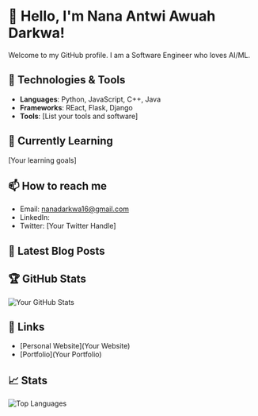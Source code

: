 # 👋 Hello, I'm  Nana Antwi Awuah Darkwa!

Welcome to my GitHub profile. I am a Software Engineer who loves AI/ML.

## 🚀 Technologies & Tools
- **Languages**: Python, JavaScript, C++, Java
- **Frameworks**: REact, Flask, Django
- **Tools**: [List your tools and software]

## 🌱 Currently Learning
[Your learning goals]

## 📫 How to reach me
- Email: nanadarkwa16@gmail.com
- LinkedIn: 
- Twitter: [Your Twitter Handle]

## 📝 Latest Blog Posts
<!-- BLOG-POST-LIST:START -->
<!-- BLOG-POST-LIST:END -->

## 🏆 GitHub Stats
![Your GitHub Stats](https://github-readme-stats.vercel.app/api?username=yourusername&show_icons=true&theme=radical)

## 🔗 Links
- [Personal Website](Your Website)
- [Portfolio](Your Portfolio)

## 📈 Stats
![Top Languages](https://github-readme-stats.vercel.app/api/top-langs/?username=yourusername&layout=compact)
